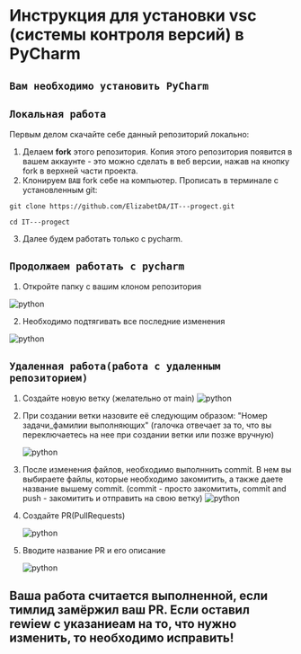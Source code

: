 # Инструкция для установки vsc (системы контроля версий) в PyCharm

## `Вам необходимо установить PyCharm`

## `Локальная работа`

Первым делом скачайте себе данный репозиторий локально:

1. Делаем **fork** этого репозитория.
   Копия этого репозитория появится в вашем аккаунте - это можно сделать в веб версии, нажав на кнопку
   fork в верхней части проекта.
2. Клонируем `ВАШ` fork себе на компьютер.
   Прописать в терминале с установленным git:

```shell
git clone https://github.com/ElizabetDA/IT---progect.git

cd IT---progect
```

3. Далее будем работать только с pycharm.

## `Продолжаем работать с pycharm`

1. Откройте папку с вашим клоном репозитория

![python](./images/open-file.jpg)

2. Необходимо подтягивать все последние изменения

![python](./images/update-main.jpg)

## `Удаленная работа(работа с удаленным репозиторием)`

1. Создайте новую ветку (желательно от main)
   ![python](./images/new_branch.jpg)
2. При создании ветки назовите её следующим образом: "Номер задачи_фамилии выполняющих" (галочка отвечает за то, что вы
   переключаетесь на
   нее при создании ветки или позже вручную)

   ![python](./images/name_of_branch.jpg)
3. После изменения файлов, необходимо выполннить commit. В нем вы выбираете файлы, которые необходимо закомитить, а
   также
   даете название вышему commit. (commit - просто закомитить, commit and push - закомитить и отправить на свою ветку)
   ![python](./images/commit.jpg)
4. Создайте PR(PullRequests)

   ![python](./images/create_pr.jpg)
5. Вводите название PR и его описание

   ![python](./images/create_pr_2.jpg)

## Ваша работа считается выполненной, если тимлид замёржил ваш PR. Если оставил rewiew с указаниеам на то, что нужно изменить, то необходимо исправить!
